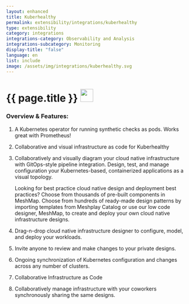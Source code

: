 ```yaml
---
layout: enhanced
title: Kuberhealthy
permalink: extensibility/integrations/kuberhealthy
type: extensibility
category: integrations
integrations-category: Observability and Analysis
integrations-subcategory: Monitoring
display-title: "false"
language: en
list: include
image: /assets/img/integrations/kuberhealthy.svg
---
```


<h1>{{ page.title }} <img src="{{ page.image }}" style="width: 35px; height: 35px;" /></h1>


<!-- This needs replaced with the Category property, not the sub-category.
 #### About: A Kubernetes operator for running synthetic checks as pods. Works great with Prometheus! -->

### Overview & Features:

1. A Kubernetes operator for running synthetic checks as pods. Works great with Prometheus!

2. Collaborative and visual infrastructure as code for Kuberhealthy

4. 
    Collaboratively and visually diagram your cloud native infrastructure with GitOps-style pipeline integration. Design, test, and manage configuration your Kubernetes-based, containerized applications as a visual topology.



    Looking for best practice cloud native design and deployment best practices? Choose from thousands of pre-built components in MeshMap. Choose from hundreds of ready-made design patterns by importing templates from Meshplay Catalog or use our low code designer, MeshMap, to create and deploy your own cloud native infrastructure designs.



5. Drag-n-drop cloud native infrastructure designer to configure, model, and deploy your workloads.

6. Invite anyone to review and make changes to your private designs.

7. Ongoing synchronization of Kubernetes configuration and changes across any number of clusters.

8. Collaborative Infrastructure as Code

9. Collaboratively manage infrastructure with your coworkers synchronously sharing the same designs.

